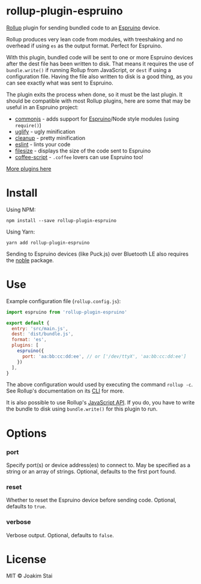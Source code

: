 # rollup-plugin-espruino

[Rollup](https://github.com/rollup/rollup) plugin for sending bundled code to an
[Espruino](http://www.espruino.com) device.

Rollup produces very lean code from modules, with treeshaking and no overhead if
using `es` as the output format. Perfect for Espruino.

With this plugin, bundled code will be sent to one or more Espruino devices
after the dest file has been written to disk. That means it requires the use of
`bundle.write()` if running Rollup from JavaScript, or `dest` if using a
configuration file. Having the file also written to disk is a good thing, as you
can see exactly what was sent to Espruino.

The plugin exits the process when done, so it must be the last plugin. It should
be compatible with most Rollup plugins, here are some that may be useful in an
Espruino project:

- [commonjs](https://github.com/rollup/rollup-plugin-commonjs) - adds support for [Espruino](https://www.espruino.com/Modules)/Node style modules (using `require()`)
- [uglify](https://github.com/TrySound/rollup-plugin-uglify) - ugly minification
- [cleanup](https://github.com/aMarCruz/rollup-plugin-cleanup) - pretty minification
- [eslint](https://github.com/TrySound/rollup-plugin-eslint) - lints your code
- [filesize](https://github.com/ritz078/rollup-plugin-filesize) - displays the size of the code sent to Espruino
- [coffee-script](https://github.com/lautis/rollup-plugin-coffee-script) - `.coffee` lovers can use Espruino too!

[More plugins here](https://github.com/rollup/rollup/wiki/Plugins)


# Install

Using NPM:

    npm install --save rollup-plugin-espruino

Using Yarn:

    yarn add rollup-plugin-espruino

Sending to Espruino devices (like Puck.js) over Bluetooth LE also requires the
[noble](https://github.com/sandeepmistry/noble) package.


# Use

Example configuration file (`rollup.config.js`):

```js
import espruino from 'rollup-plugin-espruino'

export default {
  entry: 'src/main.js',
  dest: 'dist/bundle.js',
  format: 'es',
  plugins: [
    espruino({
      port: 'aa:bb:cc:dd:ee', // or ['/dev/ttyX', 'aa:bb:cc:dd:ee']
    })
  ],
}
```

The above configuration would used by executing the command `rollup -c`. See
Rollup's documentation on its [CLI](https://github.com/rollup/rollup/wiki/Command-Line-Interface)
for more.

It is also possible to use Rollup's [JavaScript API](https://github.com/rollup/rollup/wiki/JavaScript-API).
If you do, you have to write the bundle to disk using `bundle.write()` for this
plugin to run.


# Options

### port

Specify port(s) or device address(es) to connect to. May be specified as a
string or an array of strings. Optional, defaults to the first port found.

### reset

Whether to reset the Espruino device before sending code. Optional, defaults to
`true`.

### verbose

Verbose output. Optional, defaults to `false`.


# License

MIT © Joakim Stai
